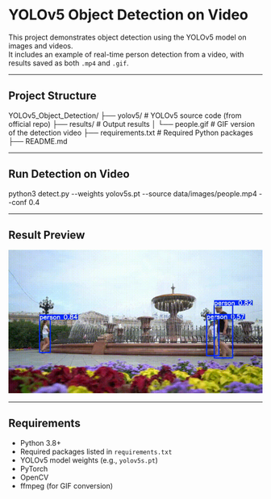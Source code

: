 #  YOLOv5 Object Detection on Video

This project demonstrates object detection using the YOLOv5 model on images and videos.  
It includes an example of real-time person detection from a video, with results saved as both `.mp4` and `.gif`.

---

##  Project Structure

YOLOv5_Object_Detection/
├── yolov5/ # YOLOv5 source code (from official repo)
├── results/ # Output results
│ └── people.gif # GIF version of the detection video
├── requirements.txt # Required Python packages
├── README.md

---

## Run Detection on Video
python3 detect.py --weights yolov5s.pt --source data/images/people.mp4 --conf 0.4

---

## Result Preview
![Detection Result](results/people.gif)

---
## Requirements
- Python 3.8+
- Required packages listed in `requirements.txt`
- YOLOv5 model weights (e.g., `yolov5s.pt`)
- PyTorch
- OpenCV
- ffmpeg (for GIF conversion)